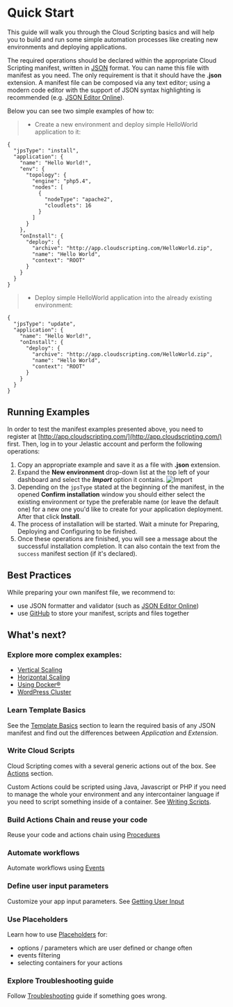 # Quick Start 
This guide will walk you through the Cloud Scripting basics and will help you to build and run some simple automation processes like creating new environments and deploying applications.

The required operations should be declared within the appropriate Cloud Scripting manifest, written in [JSON](http://ru.wikipedia.org/wiki/JSON) format.
You can name this file with manifest as you need. The only requirement is that it should have the **.json** extension.
A manifest file can be composed via any text editor; using a modern code editor with the support of JSON syntax highlighting is recommended
(e.g. [JSON Editor Online](http://jsoneditoronline.org/)).

Below you can see two simple examples of how to: 

> - Create a new environment and deploy simple HelloWorld application to it:  

```
{
  "jpsType": "install",
  "application": {
    "name": "Hello World!",
    "env": {
      "topology": {
        "engine": "php5.4",
        "nodes": [
          {
            "nodeType": "apache2",
            "cloudlets": 16
          }
        ]
      }
    },
    "onInstall": {
      "deploy": {
        "archive": "http://app.cloudscripting.com/HelloWorld.zip",
        "name": "Hello World",
        "context": "ROOT"
      }
    }
  }
}
```

> - Deploy simple HelloWorld application into the already existing environment: 

```
{
  "jpsType": "update",
  "application": {
    "name": "Hello World!",
    "onInstall": {
      "deploy": {
        "archive": "http://app.cloudscripting.com/HelloWorld.zip",
        "name": "Hello World",
        "context": "ROOT"
      }
    }
  }
}
```

## Running Examples

In order to test the manifest examples presented above, you need to register at [http://app.cloudscripting.com/](http://app.cloudscripting.com/) first. 
Then, log in to your Jelastic account and perform the following operations:

1. Copy an appropriate example and save it as a file with **.json** extension.
2. Expand the **New environment** drop-down list at the top left of your dashboard and select the ***Import*** option it contains.
![Import](https://download.jelastic.com/index.php/apps/files_sharing/publicpreview?file=%2F%2Fimport.png&x=1904&a=true&t=0a79155f0039614d04c71840117b9d86&scalingup=0)
3. Depending on the `jpsType` stated at the beginning of the manifest, in the opened **Confirm installation** window you should either select the existing environment or type the preferable name (or leave the default one) for a new one you'd like to create for your application deployment. After that click **Install**.
4. The process of installation will be started. Wait a minute for Preparing, Deploying and Configuring to be finished.
5. Once these operations are finished, you will see a message about the successful installation completion. It can also contain the text from the `success` manifest section (if it's declared).

## Best Practices

While preparing your own manifest file, we recommend to:

- use JSON formatter and validator (such as [JSON Editor Online](http://jsoneditoronline.org/))
- use [GitHub](https://github.com/) to store your manifest, scripts and files together
   

## What's next?

### Explore more complex examples:

- [Vertical Scaling](/examples/vertical-scaling/)
- [Horizontal Scaling](/examples/horizontal-scaling/)
- [Using Docker&reg;](/examples/using-docker/)
- [WordPress Cluster](/examples/wordpress-cluster/)

### Learn Template Basics
See the [Template Basics](creating-templates/template-basics/) section to learn the required basis of any JSON manifest and find out the differences between *Application* and *Extension*. 

### Write Cloud Scripts  
Cloud Scripting comes with a several generic actions out of the box. See [Actions](/reference/actions/) section.

Custom Actions could be scripted using Java, Javascript or PHP if you need to manage the whole your environment and any intercontainer language if you need to script something inside of a container.
See [Writing Scripts](creating-templates/writing-scripts/).

### Build Actions Chain and reuse your code    
Reuse your code and actions chain using [Procedures](/reference/procedures/)

### Automate workflows
Automate workflows using [Events](/reference/events/)

### Define user input parameters 
Customize your app input parameters. See [Getting User Input](creating-templates/user-input-parameters/) 

### Use Placeholders 
Learn how to use [Placeholders](/reference/placeholders/) for:

- options / parameters which are user defined or change often
- events filtering
- selecting containers for your actions

### Explore Troubleshooting guide
Follow [Troubleshooting](troubleshooting/) guide if something goes wrong.